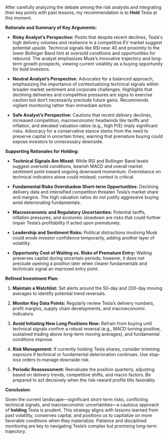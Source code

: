 After carefully analyzing the debate among the risk analysts and integrating their key points with past lessons, my recommendation is to **Hold** Tesla at this moment.

**Rationale and Summary of Key Arguments:**

- **Risky Analyst’s Perspective:** Posits that despite recent declines, Tesla's high delivery volumes and resilience in a competitive EV market suggest potential upside. Technical signals like RSI near 40 and proximity to the lower Bollinger Band hint at oversold conditions and opportunities for rebound. The analyst emphasizes Musk’s innovative trajectory and long-term growth prospects, viewing current volatility as a buying opportunity for bold investors.

- **Neutral Analyst’s Perspective:** Advocates for a balanced approach, emphasizing the importance of contextualizing technical signals within broader market sentiment and corporate challenges. Highlights that declining deliveries and competitive pressures are signs to exercise caution but don’t necessarily preclude future gains. Recommends vigilant monitoring rather than immediate action.

- **Safe Analyst’s Perspective:** Cautions that recent delivery declines, increased competition, macroeconomic headwinds like tariffs and inflation, and elevated valuation ratios (e.g., high P/E) imply significant risks. Advocacy for a conservative stance stems from the need to preserve capital in uncertain times, warning that premature buying could expose investors to unnecessary downside.

**Supporting Rationales for Holding:**

- **Technical Signals Are Mixed:** While RSI and Bollinger Band levels suggest oversold conditions, bearish MACD and overall market sentiment point toward ongoing downward momentum. Overreliance on technical indicators alone could mislead; context is critical.

- **Fundamental Risks Overshadow Short-term Opportunities:** Declining delivery data and intensified competition threaten Tesla’s market share and margins. The high valuation ratios do not justify aggressive buying amid deteriorating fundamentals.

- **Macroeconomic and Regulatory Uncertainties:** Potential tariffs, inflation pressures, and economic slowdown are risks that could further impair Tesla’s profitability if acted upon prematurely.

- **Leadership and Sentiment Risks:** Political distractions involving Musk could erode investor confidence temporarily, adding another layer of volatility.

- **Opportunity Cost of Waiting vs. Risks of Premature Entry:** Waiting preserves capital during uncertain periods; however, it does not preclude opening a position later when clearer fundamentals and technicals signal an improved entry point.

**Refined Investment Plan:**

1. **Maintain a Watchlist:** Set alerts around the 50-day and 200-day moving averages to identify potential trend reversals.

2. **Monitor Key Data Points:** Regularly review Tesla’s delivery numbers, profit margins, supply chain developments, and macroeconomic indicators.

3. **Avoid Initiating New Long Positions Now:** Refrain from buying until technical signals confirm a robust reversal (e.g., MACD turning positive, sustained trading above long-term moving averages), and fundamental conditions improve.

4. **Risk Management:** If currently holding Tesla shares, consider trimming exposure if technical or fundamental deterioration continues. Use stop-loss orders to manage downside risk.

5. **Periodic Reassessment:** Reevaluate the position quarterly, adjusting based on delivery trends, competitive shifts, and macro factors. Be prepared to act decisively when the risk-reward profile tilts favorably.

**Conclusion:**

Given the current landscape—significant short-term risks, conflicting technical signals, and macroeconomic uncertainties—a cautious approach of **holding** Tesla is prudent. This strategy aligns with lessons learned from past volatility, conserves capital, and positions us to capitalize on more favorable conditions when they materialize. Patience and disciplined monitoring are key to navigating Tesla’s complex but promising long-term trajectory.